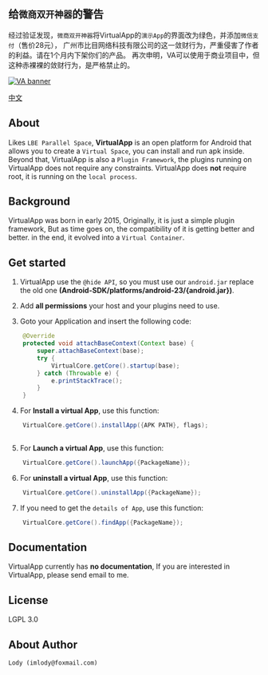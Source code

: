 给`微商双开神器`的警告
----------------------
经过验证发现，`微商双开神器`将VirtualApp的`演示App`的界面改为绿色，并添加`微信支付`（售价28元），
广州市比目网络科技有限公司的这一敛财行为，严重侵害了作者的利益。请在1个月内下架你们的产品。
再次申明，VA可以使用于商业项目中，但这种赤裸裸的敛财行为，是严格禁止的。

[![VA banner](https://raw.githubusercontent.com/asLody/VirtualApp/master/banner.png)](https://github.com/asLody/VirtualApp)

[中文](CHINESE.md "中文")

About
-----
Likes `LBE Parallel Space`, **VirtualApp** is an open platform for Android that allows you to create a `Virtual Space`,
you can install and run apk inside. Beyond that, VirtualApp is also a `Plugin Framework`,
the plugins running on VirtualApp does not require any constraints.
VirtualApp does **not** require root, it is running on the `local process`.


Background
----------

VirtualApp was born in early 2015, Originally, it is just a simple plugin framework, 
But as time goes on,
the compatibility of it is getting better and better.
in the end, it evolved into a `Virtual Container`.


Get started
-----------

1. VirtualApp use the `@hide API`, 
so you must use our `android.jar` replace the old one **(Android-SDK/platforms/android-23/{android.jar})**. 

2. Add **all permissions** your host and your plugins need to use.

3. Goto your Application and insert the following code:
```java
    @Override
    protected void attachBaseContext(Context base) {
        super.attachBaseContext(base);
        try {
            VirtualCore.getCore().startup(base);
        } catch (Throwable e) {
            e.printStackTrace();
        }
    }
```

4. For **Install a virtual App**, use this function:
```java
    VirtualCore.getCore().installApp({APK PATH}, flags);
    
```

5. For **Launch a virtual App**, use this function:
```java
    VirtualCore.getCore().launchApp({PackageName});
```

6. For **uninstall a virtual App**, use this function:
```java
    VirtualCore.getCore().uninstallApp({PackageName});
```

7. If you need to get the `details of App`, use this function:
```java
    VirtualCore.getCore().findApp({PackageName});
```

Documentation
-------------

VirtualApp currently has **no documentation**, If you are interested in VirtualApp, please send email to me.

License
-------
LGPL 3.0

About Author
------------

    Lody (imlody@foxmail.com)

